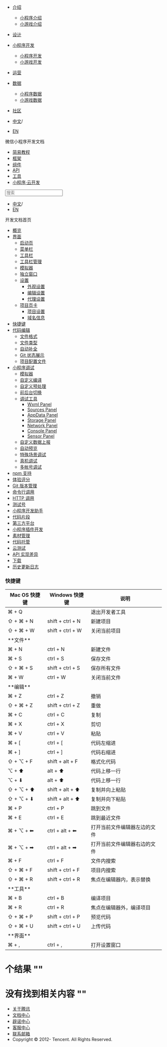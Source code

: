 <div class="book with-summary">

<div class="head">

<div class="head_box">

# [](javascript:; "_('微信公众平台 小程序')")

<div class="header_ctrls">

*   [介绍](javascript:;)
    *   [小程序介绍](https://developers.weixin.qq.com/miniprogram/introduction/index.html?t=18101520)
    *   [小游戏介绍](https://developers.weixin.qq.com/minigame/introduction/index.html?t=18101520)
*   [设计](https://developers.weixin.qq.com/miniprogram/design/index.html?t=18101520)
*   [小程序开发](javascript:;)
    *   [小程序开发](https://developers.weixin.qq.com/miniprogram/dev/index.html?t=18101520)
    *   [小游戏开发](https://developers.weixin.qq.com/minigame/dev/index.html?t=18101520)
*   [运营](https://developers.weixin.qq.com/miniprogram/product/index.html?t=18101520)
*   [数据](javascript:;)
    *   [小程序数据](https://developers.weixin.qq.com/miniprogram/analysis/index.html?t=18101520)
    *   [小游戏数据](https://developers.weixin.qq.com/minigame/analysis/index.html?t=18101520)
*   [社区](https://developers.weixin.qq.com/)

*   [中文](https://developers.weixin.qq.com/miniprogram/dev/devtools/shortcut.html?t=18101520)<span class="split-line">/</span>
*   [EN](https://developers.weixin.qq.com/miniprogram/en/dev/devtools/shortcut.html?t=18101520)

</div>

</div>

</div>

<div class="sub_nav_box">

<div class="sub_nav_inner">

<div class="book-summary-opr" id="js-book-summary-opr"><a class="book-summary-btn"></a></div>

<div class="top_sub_nav">

<div class="top_title_wap"><span class="icon_title icon_dev"></span>

微信小程序开发文档

</div>

*   [简易教程](../)
*   [框架](../framework/MINA.html)
*   [组件](../component/)
*   [API](../api/network/download/wx.downloadFile.html)
*   [工具](./devtools.html)
*   [小程序·云开发](../wxcloud/basis/getting-started.html)

</div>

<div id="book-search-input" role="search">

<form><label for="search-input" class="search-icon" id="js-search-icon"></label><input type="text" id="search-input" name="search-input" placeholder="搜索"> </form>

</div>

*   [中文](https://developers.weixin.qq.com/miniprogram/dev/devtools/shortcut.html?t=18101520)<span class="split-line">/</span>
*   [EN](https://developers.weixin.qq.com/miniprogram/en/dev/devtools/shortcut.html?t=18101520)

</div>

</div>

<div class="book-summary">

<div class="book-summary-home" id="js-summary-home"><a><span class="icon_home_s icon_dev"></span><span class="s_title_2">开发文档首页</span></a></div>

<nav role="navigation">

*   [概览](./devtools.html)
*   [界面](./page.html)
    *   [启动页](./page.html#启动页)
    *   [菜单栏](./page.html#菜单栏)
    *   [工具栏](./page.html#工具栏)
    *   [工具栏管理](./page.html#工具栏管理)
    *   [模拟器](./page.html#模拟器)
    *   [独立窗口](./page.html#独立窗口)
    *   [设置](./settings.html)
        *   [外观设置](./settings.html#外观设置)
        *   [编辑设置](./settings.html#编辑设置)
        *   [代理设置](./settings.html#代理设置)
    *   [项目页卡](./project.html)
        *   [项目设置](./project.html#项目设置)
        *   [域名信息](./project.html#域名信息)
*   [快捷键](./shortcut.html)
*   [代码编辑](./edit.html)
    *   [文件格式](./edit.html#文件格式)
    *   [文件类型](./edit.html#文件支持)
    *   [自动补全](./edit.html#自动补全)
    *   [Git 状态展示](./edit.html#git-状态展示)
    *   [项目配置文件](./projectconfig.html)
*   [小程序调试](./debug.html)
    *   [模拟器](./debug.html#模拟器)
    *   [自定义编译](./debug.html#自定义编译)
    *   [自定义预处理](./debug.html#自定义预处理)
    *   [前后台切换](./debug.html#前后台切换)
    *   [调试工具](./debug.html#调试工具)
        *   [Wxml Panel](./debug.html#wxml-panel)
        *   [Sources Panel](./debug.html#sources-panel)
        *   [AppData Panel](./debug.html#appdata-panel)
        *   [Storage Panel](./debug.html#storage-panel)
        *   [Network Panel](./debug.html#network-panel)
        *   [Console Panel](./debug.html#console-panel)
        *   [Sensor Panel](./debug.html#sensor-panel)
    *   [自定义数据上报](./debug.html#自定义数据上报)
    *   [自动预览](./debug.html#自动预览)
    *   [特殊场景调试](./different.html)
    *   [真机调试](./remote-debug.html)
    *   [多帐号调试](./multiaccount.html)
*   [npm 支持](./npm.html)
*   [体验评分](./audits.html)
*   [Git 版本管理](./git.html)
*   [命令行调用](./cli.html)
*   [HTTP 调用](./http.html)
*   [测试号](./sandbox.html)
*   [小程序开发助手](./mydev.html)
*   [代码片段](./minicode.html)
*   [第三方平台](./ext.html)
*   [小程序插件开发](./plugin.html)
*   [素材管理](../qcloud/material.html)
*   [代码托管](../qcloud/tgit.html)
*   [云测试](./monkey-test.html)
*   [API 实现差异](./notsupport.html)
*   [下载](./download.html)
*   [历史更新日志](./uplog.html)

</nav>

</div>

<div class="book-body">

<div class="body-inner">

<div class="page-wrapper" tabindex="-1" role="main">

<div class="page-inner">

<div id="book-search-results">

<div class="search-noresults">

<section class="normal markdown-section">

### 快捷键

<table>

<thead>

<tr>

<th>Mac OS 快捷键</th>

<th>Windows 快捷键</th>

<th>说明</th>

</tr>

</thead>

<tbody>

<tr>

<td>⌘ + Q</td>

<td></td>

<td>退出开发者工具</td>

</tr>

<tr>

<td>⇧ + ⌘ + N</td>

<td>shift + ctrl + N</td>

<td>新建项目</td>

</tr>

<tr>

<td>⇧ + ⌘ + W</td>

<td>shift + ctrl + W</td>

<td>关闭当前项目</td>

</tr>

<tr>

<td>**文件**</td>

<td></td>

<td></td>

</tr>

<tr>

<td>⌘ + N</td>

<td>ctrl + N</td>

<td>新建文件</td>

</tr>

<tr>

<td>⌘ + S</td>

<td>ctrl + S</td>

<td>保存文件</td>

</tr>

<tr>

<td>⇧ + ⌘ + S</td>

<td>shift + ctrl + S</td>

<td>保存所有文件</td>

</tr>

<tr>

<td>⌘ + W</td>

<td>ctrl + W</td>

<td>关闭当前文件</td>

</tr>

<tr>

<td>**编辑**</td>

<td></td>

<td></td>

</tr>

<tr>

<td>⌘ + Z</td>

<td>ctrl + Z</td>

<td>撤销</td>

</tr>

<tr>

<td>⇧ + ⌘ + Z</td>

<td>shift + ctrl + Z</td>

<td>重做</td>

</tr>

<tr>

<td>⌘ + C</td>

<td>ctrl + C</td>

<td>复制</td>

</tr>

<tr>

<td>⌘ + X</td>

<td>ctrl + X</td>

<td>剪切</td>

</tr>

<tr>

<td>⌘ + V</td>

<td>ctrl + V</td>

<td>粘贴</td>

</tr>

<tr>

<td>⌘ + [</td>

<td>ctrl + [</td>

<td>代码左缩进</td>

</tr>

<tr>

<td>⌘ + ]</td>

<td>ctrl + ]</td>

<td>代码右缩进</td>

</tr>

<tr>

<td>⇧ + ⌥ + F</td>

<td>shift + alt + F</td>

<td>格式化代码</td>

</tr>

<tr>

<td>⌥ + ⬆</td>

<td>alt + ⬆</td>

<td>代码上移一行</td>

</tr>

<tr>

<td>⌥ + ⬇</td>

<td>alt + ⬆</td>

<td>代码上移一行</td>

</tr>

<tr>

<td>⇧ + ⌥ + ⬆</td>

<td>shift + alt + ⬆</td>

<td>复制并向上粘贴</td>

</tr>

<tr>

<td>⇧ + ⌥ + ⬇</td>

<td>shift + alt + ⬆</td>

<td>复制并向下粘贴</td>

</tr>

<tr>

<td>⌘ + P</td>

<td>ctrl + P</td>

<td>跳到文件</td>

</tr>

<tr>

<td>⌘ + E</td>

<td>ctrl + E</td>

<td>跳到最近文件</td>

</tr>

<tr>

<td>⌘ + ⌥ + ⬅</td>

<td>ctrl + alt + ⬅</td>

<td>打开当前文件编辑器左边的文件</td>

</tr>

<tr>

<td>⌘ + ⌥ + ➡</td>

<td>ctrl + alt + ➡</td>

<td>打开当前文件编辑器右边的文件</td>

</tr>

<tr>

<td>⌘ + F</td>

<td>ctrl + F</td>

<td>文件内搜索</td>

</tr>

<tr>

<td>⇧ + ⌘ + F</td>

<td>shift + ctrl + F</td>

<td>项目内搜索</td>

</tr>

<tr>

<td>⇧ + ⌘ + R</td>

<td>shift + ctrl + R</td>

<td>焦点在编辑器内，表示替换</td>

</tr>

<tr>

<td>**工具**</td>

<td></td>

<td></td>

</tr>

<tr>

<td>⌘ + B</td>

<td>ctrl + B</td>

<td>编译项目</td>

</tr>

<tr>

<td>⌘ + R</td>

<td>ctrl + R</td>

<td>焦点在编辑器外，编译项目</td>

</tr>

<tr>

<td>⇧ + ⌘ + P</td>

<td>shift + ctrl + P</td>

<td>预览代码</td>

</tr>

<tr>

<td>⇧ + ⌘ + U</td>

<td>shift + ctrl + U</td>

<td>上传代码</td>

</tr>

<tr>

<td>**界面**</td>

<td></td>

<td></td>

</tr>

<tr>

<td>⌘ + ,</td>

<td>ctrl + ,</td>

<td>打开设置窗口</td>

</tr>

</tbody>

</table>

</section>

</div>

<div class="search-results">

<div class="has-results">

# <span class="search-results-count"></span>个结果 "<span class="search-query"></span>"

</div>

<div class="no-results">

# 没有找到相关内容 "<span class="search-query"></span>"

</div>

</div>

</div>

</div>

</div>

<div class="foot" id="footer">

*   [关于腾讯](https://www.tencent.com/)
*   [文档中心](https://developers.weixin.qq.com/miniprogram/introduction/index.html)
*   [辟谣中心](https://mp.weixin.qq.com/cgi-bin/opshowpage?action=dispelinfo)
*   [客服中心](https://kf.qq.com/product/wx_xcx.html)
*   [联系邮箱](mailto:weixinmp@qq.com)
*   Copyright © 2012-<span id="s_copyright_year"></span> Tencent. All Rights Reserved.

</div>

</div>

[](./page.html)[](./edit.html)</div>

</div>